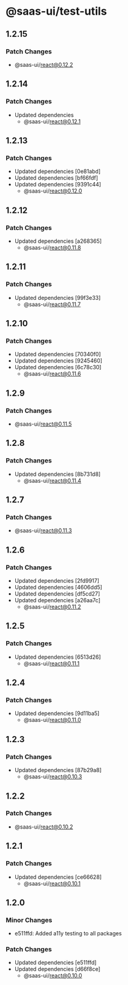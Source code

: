 # @saas-ui/test-utils

## 1.2.15

### Patch Changes

- @saas-ui/react@0.12.2

## 1.2.14

### Patch Changes

- Updated dependencies
  - @saas-ui/react@0.12.1

## 1.2.13

### Patch Changes

- Updated dependencies [0e81abd]
- Updated dependencies [bf66fdf]
- Updated dependencies [9391c44]
  - @saas-ui/react@0.12.0

## 1.2.12

### Patch Changes

- Updated dependencies [a268365]
  - @saas-ui/react@0.11.8

## 1.2.11

### Patch Changes

- Updated dependencies [99f3e33]
  - @saas-ui/react@0.11.7

## 1.2.10

### Patch Changes

- Updated dependencies [70340f0]
- Updated dependencies [9245460]
- Updated dependencies [6c78c30]
  - @saas-ui/react@0.11.6

## 1.2.9

### Patch Changes

- @saas-ui/react@0.11.5

## 1.2.8

### Patch Changes

- Updated dependencies [8b731d8]
  - @saas-ui/react@0.11.4

## 1.2.7

### Patch Changes

- @saas-ui/react@0.11.3

## 1.2.6

### Patch Changes

- Updated dependencies [2fd9917]
- Updated dependencies [4606dd5]
- Updated dependencies [df5cd27]
- Updated dependencies [a26aa7c]
  - @saas-ui/react@0.11.2

## 1.2.5

### Patch Changes

- Updated dependencies [6513d26]
  - @saas-ui/react@0.11.1

## 1.2.4

### Patch Changes

- Updated dependencies [9d11ba5]
  - @saas-ui/react@0.11.0

## 1.2.3

### Patch Changes

- Updated dependencies [87b29a8]
  - @saas-ui/react@0.10.3

## 1.2.2

### Patch Changes

- @saas-ui/react@0.10.2

## 1.2.1

### Patch Changes

- Updated dependencies [ce66628]
  - @saas-ui/react@0.10.1

## 1.2.0

### Minor Changes

- e511ffd: Added a11y testing to all packages

### Patch Changes

- Updated dependencies [e511ffd]
- Updated dependencies [d66f8ce]
  - @saas-ui/react@0.10.0
